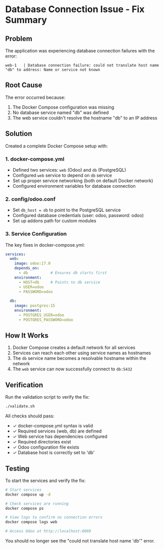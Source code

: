 # Database Connection Issue - Fix Summary

## Problem
The application was experiencing database connection failures with the error:
```
web-1   | Database connection failure: could not translate host name "db" to address: Name or service not known
```

## Root Cause
The error occurred because:
1. The Docker Compose configuration was missing
2. No database service named "db" was defined
3. The web service couldn't resolve the hostname "db" to an IP address

## Solution
Created a complete Docker Compose setup with:

### 1. docker-compose.yml
- Defined two services: `web` (Odoo) and `db` (PostgreSQL)
- Configured `web` service to depend on `db` service
- Set up proper service networking (both on default Docker network)
- Configured environment variables for database connection

### 2. config/odoo.conf
- Set `db_host = db` to point to the PostgreSQL service
- Configured database credentials (user: odoo, password: odoo)
- Set up addons path for custom modules

### 3. Service Configuration
The key fixes in docker-compose.yml:
```yaml
services:
  web:
    image: odoo:17.0
    depends_on:
      - db          # Ensures db starts first
    environment:
      - HOST=db     # Points to db service
      - USER=odoo
      - PASSWORD=odoo
      
  db:
    image: postgres:15
    environment:
      - POSTGRES_USER=odoo
      - POSTGRES_PASSWORD=odoo
```

## How It Works
1. Docker Compose creates a default network for all services
2. Services can reach each other using service names as hostnames
3. The `db` service name becomes a resolvable hostname within the network
4. The `web` service can now successfully connect to `db:5432`

## Verification
Run the validation script to verify the fix:
```bash
./validate.sh
```

All checks should pass:
- ✓ docker-compose.yml syntax is valid
- ✓ Required services (web, db) are defined
- ✓ Web service has dependencies configured
- ✓ Required directories exist
- ✓ Odoo configuration file exists
- ✓ Database host is correctly set to 'db'

## Testing
To start the services and verify the fix:
```bash
# Start services
docker compose up -d

# Check services are running
docker compose ps

# View logs to confirm no connection errors
docker compose logs web

# Access Odoo at http://localhost:8069
```

You should no longer see the "could not translate host name 'db'" error.
